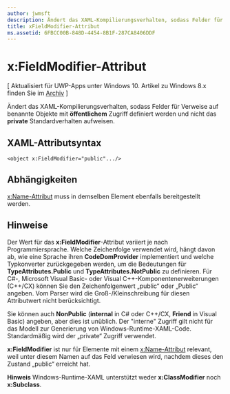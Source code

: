 ```yaml
---
author: jwmsft
description: Ändert das XAML-Kompilierungsverhalten, sodass Felder für Verweise auf benannte Objekte mit öffentlichem Zugriff definiert werden und nicht das private Standardverhalten aufweisen.
title: xFieldModifier-Attribut
ms.assetid: 6FBCC00B-848D-4454-8B1F-287CA8406DDF
---
```


# x:FieldModifier-Attribut

\[ Aktualisiert für UWP-Apps unter Windows 10. Artikel zu Windows 8.x finden Sie im [Archiv](http://go.microsoft.com/fwlink/p/?linkid=619132) \]

Ändert das XAML-Kompilierungsverhalten, sodass Felder für Verweise auf benannte Objekte mit **öffentlichem** Zugriff definiert werden und nicht das **private** Standardverhalten aufweisen.

## XAML-Attributsyntax

``` syntax
<object x:FieldModifier="public".../>
```

## Abhängigkeiten

[x:Name-Attribut](x-name-attribute.md) muss in demselben Element ebenfalls bereitgestellt werden.

## Hinweise

Der Wert für das **x:FieldModifier**-Attribut variiert je nach Programmiersprache. Welche Zeichenfolge verwendet wird, hängt davon ab, wie eine Sprache ihren **CodeDomProvider** implementiert und welche Typkonverter zurückgegeben werden, um die Bedeutungen für **TypeAttributes.Public** und **TypeAttributes.NotPublic** zu definieren. Für C#-, Microsoft Visual Basic- oder Visual C++-Komponentenerweiterungen (C++/CX) können Sie den Zeichenfolgenwert „public“ oder „Public“ angeben. Vom Parser wird die Groß-/Kleinschreibung für diesen Attributwert nicht berücksichtigt.

Sie können auch **NonPublic** (**internal** in C# oder C++/CX, **Friend** in Visual Basic) angeben, aber dies ist unüblich. Der "interne" Zugriff gilt nicht für das Modell zur Generierung von Windows-Runtime-XAML-Code. Standardmäßig wird der „private“ Zugriff verwendet.

**x:FieldModifier** ist nur für Elemente mit einem [x:Name-Attribut](x-name-attribute.md) relevant, weil unter diesem Namen auf das Feld verwiesen wird, nachdem dieses den Zustand „public“ erreicht hat.

**Hinweis**  Windows-Runtime-XAML unterstützt weder **x:ClassModifier** noch **x:Subclass**.



<!--HONumber=May16_HO2-->



